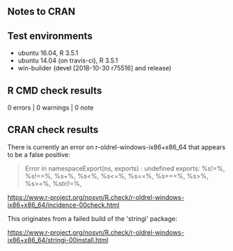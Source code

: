 ## Notes to CRAN

## Test environments

* ubuntu 16.04, R 3.5.1
* ubuntu 14.04 (on travis-ci), R 3.5.1
* win-builder (devel [2018-10-30 r75516] and release)

## R CMD check results

0 errors | 0 warnings | 0 note

## CRAN check results

There is currently an error on r-oldrel-windows-ix86+x86_64 that appears to be a false positive:

> Error in namespaceExport(ns, exports) :
>  undefined exports: %s!=%, %s!==%, %s+%, %s<%, %s<=%, %s==%, %s===%, %s>%, %s>=%, %stri!=%,

https://www.r-project.org/nosvn/R.check/r-oldrel-windows-ix86+x86_64/incidence-00check.html

This originates from a failed build of the 'stringi' package:

https://www.r-project.org/nosvn/R.check/r-oldrel-windows-ix86+x86_64/stringi-00install.html


